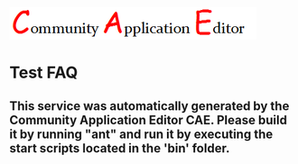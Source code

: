 ![CAE](https://github.com/testcae/application-App-FAQ-Test/blob/master/microservice-Test-FAQ/img/logo.png)  

Test FAQ
===================


This service was automatically generated by the Community Application Editor CAE. Please build it by running "ant" and run it by executing the start scripts located in the 'bin' folder.
---------------
